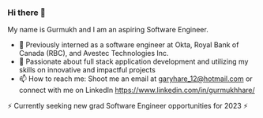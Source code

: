 ### Hi there 👋
My name is Gurmukh and I am an aspiring Software Engineer.
- 🔭 Previously interned as a software engineer at Okta, Royal Bank of Canada (RBC), and Avestec Technologies Inc.
- 🤔 Passionate about full stack application development and utilizing my skills on innovative and impactful projects
- 📫 How to reach me: Shoot me an email at garyhare_12@hotmail.com or connect with me on LinkedIn https://www.linkedin.com/in/gurmukhhare/

⚡ Currently seeking new grad Software Engineer opportunities for 2023 ⚡
<!--
**gurmukhhare/gurmukhhare** is a ✨ _special_ ✨ repository because its `README.md` (this file) appears on your GitHub profile.

Here are some ideas to get you started:

- 🔭 I’m currently working on ...
- 🌱 I’m currently learning ...
- 👯 I’m looking to collaborate on ...
- 🤔 I’m looking for help with ...
- 💬 Ask me about ...
- 📫 How to reach me: ...
- 😄 Pronouns: ...
- ⚡ Fun fact: ...
-->

